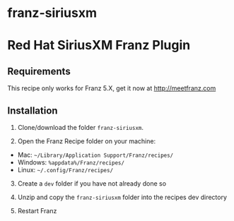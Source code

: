 # franz-siriusxm

# Red Hat SiriusXM Franz Plugin

## Requirements
This recipe only works for Franz 5.X, get it now at http://meetfranz.com

## Installation

1. Clone/download the folder `franz-siriusxm`.

2. Open the Franz Recipe folder on your machine:
  * Mac: `~/Library/Application Support/Franz/recipes/`
  * Windows: `%appdata%/Franz/recipes/`
  * Linux: `~/.config/Franz/recipes/`

3. Create a `dev` folder if you have not already done so

3. Unzip and copy the `franz-siriusxm` folder into the recipes dev directory

4. Restart Franz
